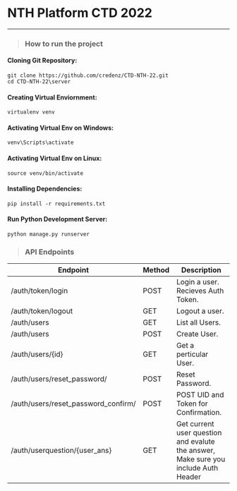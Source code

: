 # NTH Platform CTD 2022

---

> ### **How to run the project**

#### Cloning Git Repository:
```
git clone https://github.com/credenz/CTD-NTH-22.git
cd CTD-NTH-22\server
```

#### Creating Virtual Enviornment:
```
virtualenv venv
```
#### Activating Virtual Env on Windows:
```
venv\Scripts\activate
```

#### Activating Virtual Env on Linux:
```
source venv/bin/activate
```

#### Installing Dependencies:
```
pip install -r requirements.txt
```
#### Run Python Development Server:
```
python manage.py runserver
```


> ### **API Endpoints**

| Endpoint    | Method      | Description               |
| ----------- | ----------- | ------------------------- |
| /auth/token/login           | POST         | Login a user. Recieves Auth Token.    |
| /auth/token/logout          | GET          | Logout a user.    |
| /auth/users                 | GET          | List all Users.              |
| /auth/users                 | POST         | Create User.              |
| /auth/users/{id}            | GET          | Get a perticular User.    |
| /auth/users/reset_password/ | POST         | Reset Password.    |
| /auth/users/reset_password_confirm/ | POST         | POST UID and Token for Confirmation.    |
| /auth/userquestion/{user_ans} | GET        | Get current user question and evalute the answer, Make sure you include Auth Header   |






